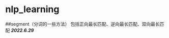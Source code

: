 # nlp_learning
##segment（分词的一些方法）
包括正向最长匹配、逆向最长匹配、双向最长匹配                                 ***2022.6.29***
